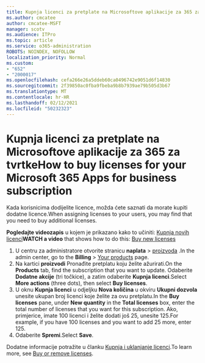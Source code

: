 ```yaml
---
title: Kupnja licenci za pretplate na Microsoftove aplikacije za 365 za tvrtke
ms.author: cmcatee
author: cmcatee-MSFT
manager: scotv
ms.audience: ITPro
ms.topic: article
ms.service: o365-administration
ROBOTS: NOINDEX, NOFOLLOW
localization_priority: Normal
ms.custom:
- "652"
- "2000017"
ms.openlocfilehash: cefa266e26a5ddeb60ca0496742e9051d6f14830
ms.sourcegitcommit: 2f39850ac0fba9fbeba9b8b7939ae79b505d3b67
ms.translationtype: MT
ms.contentlocale: hr-HR
ms.lasthandoff: 02/12/2021
ms.locfileid: "50232323"
---
```

# <a name="how-to-buy-licenses-for-your-microsoft-365-apps-for-business-subscription"></a><span data-ttu-id="66d51-102">Kupnja licenci za pretplate na Microsoftove aplikacije za 365 za tvrtke</span><span class="sxs-lookup"><span data-stu-id="66d51-102">How to buy licenses for your Microsoft 365 Apps for business subscription</span></span>

<span data-ttu-id="66d51-103">Kada korisnicima dodijelite licence, možda ćete saznati da morate kupiti dodatne licence.</span><span class="sxs-lookup"><span data-stu-id="66d51-103">When assigning licenses to your users, you may find that you need to buy additional licenses.</span></span>

<span data-ttu-id="66d51-104">**Pogledajte videozapis** u kojem je prikazano kako to učiniti: [Kupnja novih licenci](https://go.microsoft.com/fwlink/p/?linkid=2154857)</span><span class="sxs-lookup"><span data-stu-id="66d51-104">**WATCH a video** that shows how to do this: [Buy new licenses](https://go.microsoft.com/fwlink/p/?linkid=2154857)</span></span>
  
1. <span data-ttu-id="66d51-105">U centru za administratore otvorite stranicu **naplata**  >  [proizvoda](https://go.microsoft.com/fwlink/p/?linkid=842054) .</span><span class="sxs-lookup"><span data-stu-id="66d51-105">In the admin center, go to the **Billing** > [Your products](https://go.microsoft.com/fwlink/p/?linkid=842054) page.</span></span>
2. <span data-ttu-id="66d51-106">Na kartici **proizvodi** Pronađite pretplatu koju želite ažurirati.</span><span class="sxs-lookup"><span data-stu-id="66d51-106">On the **Products** tab, find the subscription that you want to update.</span></span> <span data-ttu-id="66d51-107">Odaberite **Dodatne akcije** (tri točkice), a zatim odaberite **Kupnja licenci**.</span><span class="sxs-lookup"><span data-stu-id="66d51-107">Select **More actions** (three dots), then select **Buy licenses**.</span></span>
3. <span data-ttu-id="66d51-108">U oknu **Kupnja licenci** u odjeljku **Nova količina** u okviru **Ukupni dozvola** unesite ukupan broj licenci koje želite za ovu pretplatu.</span><span class="sxs-lookup"><span data-stu-id="66d51-108">In the **Buy licenses** pane, under **New quantity** in the **Total licenses** box, enter the total number of licenses that you want for this subscription.</span></span> <span data-ttu-id="66d51-109">Ako, primjerice, imate 100 licenci i želite dodati još 25, unesite 125.</span><span class="sxs-lookup"><span data-stu-id="66d51-109">For example, if you have 100 licenses and you want to add 25 more, enter 125.</span></span>
4. <span data-ttu-id="66d51-110">Odaberite **Spremi**.</span><span class="sxs-lookup"><span data-stu-id="66d51-110">Select **Save**.</span></span>

<span data-ttu-id="66d51-111">Dodatne informacije potražite u članku [Kupnja i uklanjanje licenci](https://docs.microsoft.com/microsoft-365/commerce/licenses/buy-licenses).</span><span class="sxs-lookup"><span data-stu-id="66d51-111">To learn more, see [Buy or remove licenses](https://docs.microsoft.com/microsoft-365/commerce/licenses/buy-licenses).</span></span>